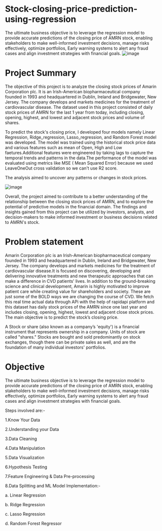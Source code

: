 # Stock-closing-price-prediction-using-regression
The ultimate business objective is to leverage the regression model to provide accurate predictions of the closing price of AMRN stock, enabling stakeholders to make well-informed investment decisions, manage risks effectively, optimize portfolios, Early warning systems to alert any fraud cases and align investment strategies with financial goals.
![image](https://github.com/yash-rewalia/Stock-closing-price-prediction-using-regression/assets/142087449/4d07f118-d81b-45d5-975f-9388bc13b069)


# Project Summary
The objective of this project is to analyze the closing stock prices of Amarin Corporation plc. It is an Irish-American biopharmaceutical company founded in 1993 and headquartered in Dublin, Ireland and Bridgewater, New Jersey. The company develops and markets medicines for the treatment of cardiovascular disease. The dataset used in this project consisted of daily stock prices of AMRN for the last 1 year from today, including closing, opening, highest, and lowest and adjacent stock prices and volume of shares.

To predict the stock's closing price, I developed four models namely Linear Regression, Ridge_regression, Lasso_regression, and Random Forest model was developed. The model was trained using the historical stock price data and various features such as mean of Open, High and Low faetures.Additional features were engineered by taking lags to capture the temporal trends and patterns in the data.The performance of the model was evaluated using metrics like MSE ( Mean Squared Error) because we used LeaveOneOut cross validation so we can't use R2 score.

The analysis aimed to uncover any patterns or changes in stock prices.

![image](https://github.com/yash-rewalia/Stock-closing-price-prediction-using-regression/assets/142087449/62bc890a-540a-4c9c-b3bf-7a774ee1c19f)


Overall, the project aimed to contribute to a better understanding of the relationship between the closing stock prices of AMRN, and to explore the potential of predictive models in the financial domain. The findings and insights gained from this project can be utilized by investors, analysts, and decision-makers to make informed investment or business decisions related to AMRN's stock.

# Problem statement
Amarin Corporation plc is an Irish-American biopharmaceutical company founded in 1993 and headquartered in Dublin, Ireland and Bridgewater, New Jersey. The company develops and markets medicines for the treatment of cardiovascular disease.It is focused on discovering, developing and delivering innovative treatments and new therapeutic approaches that can make a difference in CVD patients' lives. In addition to the ground-breaking science and clinical development, Amarin is highly motivated to improve patient care while creating value for shareholders and society. These are just some of the BOLD ways we are changing the course of CVD. We fetch this real time actual data through APi with the help of rapidapi platform and this dataset has daily stock prices of the AMRN since one last year and includes closing, opening, highest, lowest and adjacent close stock prices. The main objective is to predict the stock’s closing price.

A Stock or share (also known as a company’s 'equity') is a financial instrument that represents ownership in a company. Units of stock are called "shares." Stocks are bought and sold predominantly on stock exchanges, though there can be private sales as well, and are the foundation of many individual investors' portfolios.

# Objective
The ultimate business objective is to leverage the regression model to provide accurate predictions of the closing price of AMRN stock, enabling stakeholders to make well-informed investment decisions, manage risks effectively, optimize portfolios, Early warning systems to alert any fraud cases and align investment strategies with financial goals.

Steps involved are:-

1.Know Your Data

2.Understanding your Data

3.Data Cleaning

4.Data Manipulation

5.Data Visualization

6.Hypothesis Testing

7.Feature Engineering & Data Pre-processing

8.Data Splitting and ML Model Implementation:-

a. Linear Regression

b. Ridge Regression

c. Lasso Regression

d. Random Forest Regressor

